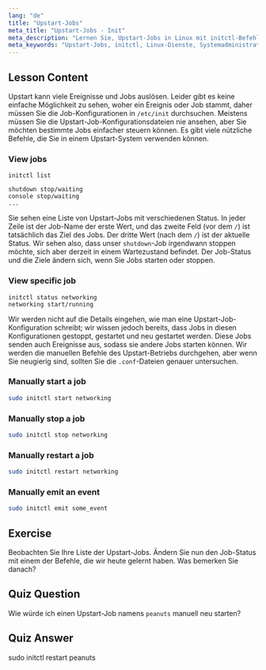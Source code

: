 ```yaml
---
lang: "de"
title: "Upstart-Jobs"
meta_title: "Upstart-Jobs - Init"
meta_description: "Lernen Sie, Upstart-Jobs in Linux mit initctl-Befehlen zu verwalten. Verstehen Sie den Job-Status, starten, stoppen und neu starten Sie Dienste. Verbessern Sie Ihre Linux-Systemadministrationsfähigkeiten."
meta_keywords: "Upstart-Jobs, initctl, Linux-Dienste, Systemadministration, Linux-Tutorial, Anfängerleitfaden"
---
```


## Lesson Content

Upstart kann viele Ereignisse und Jobs auslösen. Leider gibt es keine einfache Möglichkeit zu sehen, woher ein Ereignis oder Job stammt, daher müssen Sie die Job-Konfigurationen in `/etc/init` durchsuchen. Meistens müssen Sie die Upstart-Job-Konfigurationsdateien nie ansehen, aber Sie möchten bestimmte Jobs einfacher steuern können. Es gibt viele nützliche Befehle, die Sie in einem Upstart-System verwenden können.

### View jobs

```plaintext
initctl list

shutdown stop/waiting
console stop/waiting
...
```

Sie sehen eine Liste von Upstart-Jobs mit verschiedenen Status. In jeder Zeile ist der Job-Name der erste Wert, und das zweite Feld (vor dem `/`) ist tatsächlich das Ziel des Jobs. Der dritte Wert (nach dem `/`) ist der aktuelle Status. Wir sehen also, dass unser `shutdown`-Job irgendwann stoppen möchte, sich aber derzeit in einem Wartezustand befindet. Der Job-Status und die Ziele ändern sich, wenn Sie Jobs starten oder stoppen.

### View specific job

```plaintext
initctl status networking
networking start/running
```

Wir werden nicht auf die Details eingehen, wie man eine Upstart-Job-Konfiguration schreibt; wir wissen jedoch bereits, dass Jobs in diesen Konfigurationen gestoppt, gestartet und neu gestartet werden. Diese Jobs senden auch Ereignisse aus, sodass sie andere Jobs starten können. Wir werden die manuellen Befehle des Upstart-Betriebs durchgehen, aber wenn Sie neugierig sind, sollten Sie die `.conf`-Dateien genauer untersuchen.

### Manually start a job

```bash
sudo initctl start networking
```

### Manually stop a job

```bash
sudo initctl stop networking
```

### Manually restart a job

```bash
sudo initctl restart networking
```

### Manually emit an event

```bash
sudo initctl emit some_event
```

## Exercise

Beobachten Sie Ihre Liste der Upstart-Jobs. Ändern Sie nun den Job-Status mit einem der Befehle, die wir heute gelernt haben. Was bemerken Sie danach?

## Quiz Question

Wie würde ich einen Upstart-Job namens `peanuts` manuell neu starten?

## Quiz Answer

sudo initctl restart peanuts
